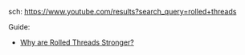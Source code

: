 sch: https://www.youtube.com/results?search_query=rolled+threads

Guide:
- [Why are Rolled Threads Stronger?](https://youtu.be/4YfQHJ4n6s8)
